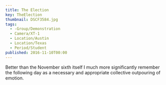 ```yaml
---
title: The Election
key: TheElection
thumbnail: DSCF3584.jpg
tags:
  - -Group/Demonstration
  - Camera/XT-1
  - Location/Austin
  - Location/Texas
  - Period/Student
published: 2016-11-10T00:00
---
```

Better than the November sixth itself I much more significantly remember the following day as a necessary and appropriate collective outpouring of emotion.
